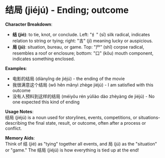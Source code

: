 # **结局 (jiéjú) - Ending; outcome**

**Character Breakdown**:  
- **结 (jié)**: to tie, knot, or conclude. Left: "纟" (sī) silk radical, indicates relation to string or tying; right: "吉" (jí) meaning lucky or auspicious.  
- **局 (jú)**: situation, bureau, or game. Top: "尸" (shī) corpse radical, resembles a roof or enclosure; bottom: "口" (kǒu) mouth component, indicates something enclosed.

**Examples**:  
- 电影的结局 (diànyǐng de jiéjú) - the ending of the movie  
- 我很满意这个结局 (wǒ hěn mǎnyì zhège jiéjú) - I am satisfied with this outcome  
- 没有人预料到这样的结局 (méiyǒu rén yùliào dào zhèyàng de jiéjú) - No one expected this kind of ending

**Usage Notes**:  
结局 (jiéjú) is a noun used for storylines, events, competitions, or situations-describing the final state, result, or outcome, often after a process or conflict.

**Memory Aids**:  
Think of 结 (jié) as "tying" together all events, and 局 (jú) as the "situation" or "game." The 结局 (jiéjú) is how everything is tied up at the end!